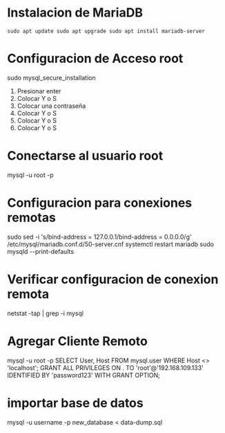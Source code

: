 # Instalacion de MariaDB
``
sudo apt update
sudo apt upgrade
sudo apt install mariadb-server
``

# Configuracion de Acceso root

sudo mysql_secure_installation

1. Presionar enter
2. Colocar Y o S
3. Colocar una contraseña
4. Colocar Y o S
5. Colocar Y o S
6. Colocar Y o S

# Conectarse al usuario root

mysql -u root -p

# Configuracion para conexiones remotas

sudo sed -i 's/bind-address = 127.0.0.1/bind-address = 0.0.0.0/g' /etc/mysql/mariadb.conf.d/50-server.cnf
systemctl restart mariadb
sudo mysqld --print-defaults

# Verificar configuracion de conexion remota

netstat -tap | grep -i mysql

# Agregar Cliente Remoto

mysql -u root -p
SELECT User, Host FROM mysql.user WHERE Host <> 'localhost';
GRANT ALL PRIVILEGES ON . TO 'root'@'192.168.109.133' IDENTIFIED BY 'password123' WITH GRANT OPTION;

# importar base de datos

mysql -u username -p new_database < data-dump.sql
